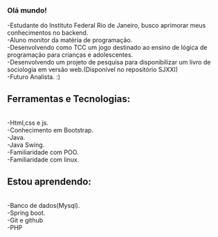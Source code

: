 ### Olá mundo! 


-Estudante do Instituto Federal Rio de Janeiro, busco aprimorar meus conhecimentos no backend.<br>
-Aluno monitor da matéria de programação.<br>
-Desenvolvendo como TCC um jogo destinado ao ensino de lógica de programação para crianças e adolescentes.<br>
-Desenvolvendo um projeto de pesquisa para disponibilizar um livro de sociologia em versão web.(Disponível no repositório SJXXI)<br>
-Futuro Analista. :)
## Ferramentas e Tecnologias:
<br>
-Html,css e js.<br>
-Conhecimento em Bootstrap.<br>
-Java.<br>
-Java Swing.<br>
-Familiaridade com POO.<br>
-Familiaridade com linux.<br>

## Estou aprendendo:

<br>
-Banco de dados(Mysql).<br>
-Spring boot.<br>
-Git e github<br>
-PHP<br>




